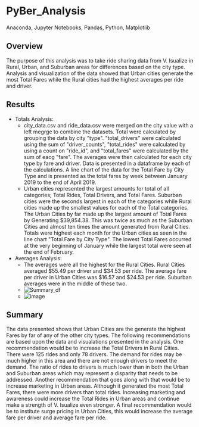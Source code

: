 # PyBer_Analysis
Anaconda, Jupyter Notebooks, Pandas, Python, Matplotlib
## Overview
The purpose of this analysis was to take ride sharing data from V. Isualize in Rural, Urban, and Suburban areas for differences based on the city type.  Analysis and visualization of the data showed that Urban cities generate the most Total Fares while the Rural cities had the highest averages per ride and driver.
## Results
  - Totals Analysis:
    - city_data.csv and ride_data.csv were merged on the city value with a left megrge to combine the datasets.  Total were calculated by grouping the data by city "type".  "total_drivers" were calculated using the sum of "driver_counts", "total_rides" were calculated by using a count on "ride_id", and "total_fares" were calculated by the sum of eacg "fare".  The averages were then calculated for each city type by fare and driver.  Data is presented in a dataframe by each of the calculations.  A line chart of the data for the Total Fare by City Type and is presented as the total fares by week between January 2019 to the end of April 2019.
    - Urban cities represented the largest amounts for total of all categories; Total Rides, Total Drivers, and Total Fares.  Suburban cities were the seconds largest in each of the categories while Rural cities made up the smallest values for each of the Total categories.  The Urban Cities by far made up the largest amount of Total Fares by Generating $39,854.38.  This was twice as much as the Suburban Cities and almost ten times the amount generated from Rural Cities.  Totals were highest each month for the Urban cities as seen in the line chart "Total Fare by City Type".  The lowest Total Fares occurred at the very beginning of January while the largest total were seen at the end of February.  
  - Averages Analysis:
    -   The averages were all the highest for the Rural Cities.  Rural Cities averaged $55.49 per driver and $34.53 per ride.  The average fare per driver in Urban Cities was $16.57 and $24.53 per ride.  Suburban averages were in the middle of these two.  
    - ![Summary_df](https://user-images.githubusercontent.com/88444529/135760655-dfb49459-657a-44bb-aa59-d91cb6532033.PNG)
    - ![image](https://user-images.githubusercontent.com/88444529/135760204-a8b95870-cd8f-4d3a-9825-0e848706b0e2.png)
 ## Summary
 The data presented shows that Urban Cities are the generate the highest Fares by far of any of the other city types.  The following recommendations are based upon the data and visualations presented in the analysis.  One recommendation would be to increase the Total Drivers in Rural Cities.  There were 125 rides and only 78 drivers.  The demand for rides may be much higher in this area and there are not enough drivers to meet the demand.  The ratio of rides to drivers is much lower than in both the Urban and Suburban areas which may represent a disparity that needs to be addressed.  Another recommendation that goes along with that would be to increase marketing in Urban areas.  Although it generated the most Total Fares, there were more drivers than total rides.  Increasing marketing and awareness could increase the Total Rides in Urban areas and continue make a strength of V. Isualize even stronger.  A final recommendation would be to institute surge pricing in Urban Cities, this would increase the average fare per driver and average fare per ride.
